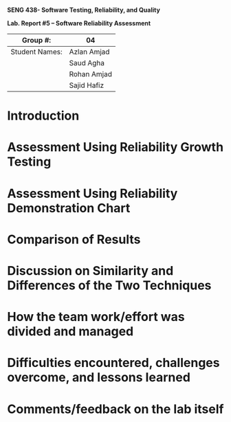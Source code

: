 **SENG 438- Software Testing, Reliability, and Quality**

**Lab. Report \#5 – Software Reliability Assessment**

| Group \#:      | 04          |
| -------------- | ----------- |
| Student Names: | Azlan Amjad |
|                | Saud Agha   |
|                | Rohan Amjad |
|                | Sajid Hafiz |

# Introduction

#

# Assessment Using Reliability Growth Testing

# Assessment Using Reliability Demonstration Chart

#

# Comparison of Results

# Discussion on Similarity and Differences of the Two Techniques

# How the team work/effort was divided and managed

#

# Difficulties encountered, challenges overcome, and lessons learned

# Comments/feedback on the lab itself
